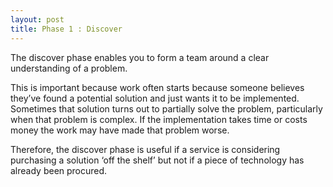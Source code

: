 ```yaml
---
layout: post
title: Phase 1 : Discover
---
```


The discover phase enables you to form a team around a clear understanding of a problem. 

This is important because work often starts because someone believes they’ve found a potential solution and just wants it to be implemented. Sometimes that solution turns out to partially solve the problem, particularly when that problem is complex. If the implementation takes time or costs money the work may have made that problem worse. 

Therefore, the discover phase is useful if a service is considering purchasing a solution ‘off the shelf’ but not if a piece of technology has already been procured.


